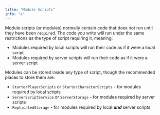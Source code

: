 ```yaml
---
title: "Module Scripts"
info: "a"
---
```


Module scripts (or modules) normally contain code that does not run until they have been `require`d. The code you write will run under the same restrictions as the type of script requiring it, meaning:

-   Modules required by local scripts will run their code as if it were a local script
-   Modules required by server scripts will run their code as if it were a server script

Modules can be stored inside any type of script, though the recommended places to store them are:

-   `StarterPlayerScripts` or `StarterCharacterScripts` - for modules required by local scripts
-   `ServerScriptService` or `ServerStorage` - for modules required by server scripts
-   `ReplicatedStorage` - for modules required by local **_and_** server scripts
